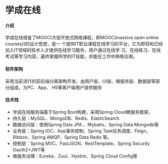 # 学成在线

#### 介绍

学成在线借鉴了MOOC(大型开放式网络课程，即MOOC(massive open online courses))的设计思想，是一 个提供IT职业课程在线学习的平台，它为即将和已经加入IT领域的技术人才提供在线学习服务，用户通过在线学 习、在线练习、在线考试等学习内容，最终掌握所学的IT技能，并能在工作中熟练应用。

#### 软件架构

采用当前流行的前后端分离架构开发，由用户层、UI层、微服务层、数据层等部分组成，为PC、App、 H5等客户端用户提供服务


#### 技术栈

- 学成在线服务端基于Spring Boot构建，采用Spring Cloud微服务框架。
- 持久层：MySQL、MongoDB、Redis、ElasticSearch
- 数据访问层：使用Spring Data JPA 、Mybatis、Spring Data Mongodb等
- 业务层：Spring IOC、Aop事务控制、Spring Task任务调度、Feign、Ribbon、Spring AMQP、Spring Data Redis 等。
- 控制层：Spring MVC、FastJSON、RestTemplate、Spring Security Oauth2+JWT等
- 微服务治理：Eureka、Zuul、Hystrix、Spring Cloud Config等
